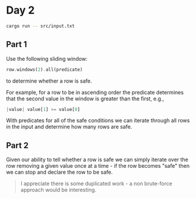 # Day 2

```bash
cargo run -- src/input.txt
```

## Part 1
Use the following sliding window:

```rust
row.windows(2).all(predicate)
```

to determine whether a row is safe.

For example, for a row to be in ascending order the predicate determines that the second value in the window is greater than the first, e.g.,

```rust
|value| value[1] >= value[0]
```

With predicates for all of the safe conditions we can iterate through all rows in the input and determine how many rows are safe.

## Part 2

Given our ability to tell whether a row is safe we can simply iterate over the row removing a given value once at a time - if the row becomes "safe" then we can stop and declare the row to be safe.

> I appreciate there is some duplicated work - a non brute-force approach would be interesting.
